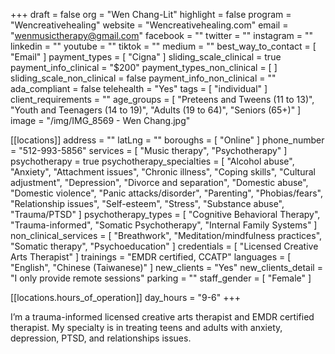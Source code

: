 +++
draft = false
org = "Wen Chang-Lit"
highlight = false
program = "Wencreativehealing"
website = "Wencreativehealing.com"
email = "wenmusictherapy@gmail.com"
facebook = ""
twitter = ""
instagram = ""
linkedin = ""
youtube = ""
tiktok = ""
medium = ""
best_way_to_contact = [ "Email" ]
payment_types = [ "Cigna" ]
sliding_scale_clinical = true
payment_info_clinical = "$200"
payment_types_non_clinical = [ ]
sliding_scale_non_clinical = false
payment_info_non_clinical = ""
ada_compliant = false
telehealth = "Yes"
tags = [ "individual" ]
client_requirements = ""
age_groups = [
  "Preteens and Tweens (11 to 13)",
  "Youth and Teenagers (14 to 19)",
  "Adults (19 to 64)",
  "Seniors (65+)"
]
image = "/img/IMG_8569 - Wen Chang.jpg"

[[locations]]
address = ""
latLng = ""
boroughs = [ "Online" ]
phone_number = "512-993-5856"
services = [ "Music therapy", "Psychotherapy" ]
psychotherapy = true
psychotherapy_specialties = [
  "Alcohol abuse",
  "Anxiety",
  "Attachment issues",
  "Chronic illness",
  "Coping skills",
  "Cultural adjustment",
  "Depression",
  "Divorce and separation",
  "Domestic abuse",
  "Domestic violence",
  "Panic attacks/disorder",
  "Parenting",
  "Phobias/fears",
  "Relationship issues",
  "Self-esteem",
  "Stress",
  "Substance abuse",
  "Trauma/PTSD"
]
psychotherapy_types = [
  "Cognitive Behavioral Therapy",
  "Trauma-informed",
  "Somatic Psychotherapy",
  "Internal Family Systems"
]
non_clinical_services = [
  "Breathwork",
  "Meditation/mindfulness practices",
  "Somatic therapy",
  "Psychoeducation"
]
credentials = [ "Licensed Creative Arts Therapist" ]
trainings = "EMDR certified, CCATP"
languages = [ "English", "Chinese (Taiwanese)" ]
new_clients = "Yes"
new_clients_detail = "I only provide remote sessions"
parking = ""
staff_gender = [ "Female" ]

  [[locations.hours_of_operation]]
  day_hours = "9-6"
+++

I’m a trauma-informed licensed creative arts therapist and EMDR certified therapist. My specialty is in treating teens and adults with anxiety, depression, PTSD, and relationships issues.
